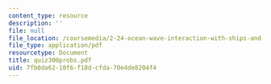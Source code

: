 ```yaml
---
content_type: resource
description: ''
file: null
file_location: /coursemedia/2-24-ocean-wave-interaction-with-ships-and-offshore-energy-systems-13-022-spring-2002/7fb0da6210f6f18dcfda70e4de8204f4_quiz300probs.pdf
file_type: application/pdf
resourcetype: Document
title: quiz300probs.pdf
uid: 7fb0da62-10f6-f18d-cfda-70e4de8204f4
---
```

